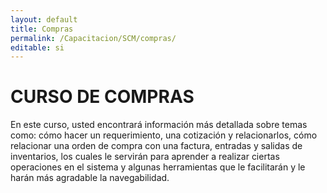 ```yaml
---
layout: default
title: Compras
permalink: /Capacitacion/SCM/compras/
editable: si
---
```


# CURSO DE COMPRAS


En este curso, usted encontrará información más detallada sobre temas como: cómo hacer un requerimiento, una cotización y relacionarlos, cómo relacionar una orden de compra con una factura, entradas y salidas de inventarios, los cuales le servirán para aprender a realizar ciertas operaciones en el sistema y algunas herramientas que le facilitarán y le harán más agradable la navegabilidad.
